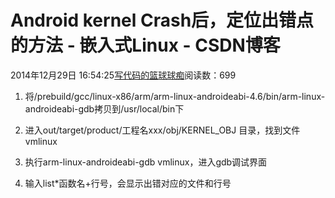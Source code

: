 
# Android kernel Crash后，定位出错点的方法 - 嵌入式Linux - CSDN博客

2014年12月29日 16:54:25[写代码的篮球球痴](https://me.csdn.net/weiqifa0)阅读数：699


1. 将/prebuild/gcc/linux-x86/arm/arm-linux-androideabi-4.6/bin/arm-linux-androideabi-gdb拷贝到/usr/local/bin下

2. 进入out/target/product/工程名xxx/obj/KERNEL_OBJ 目录，找到文件vmlinux

3. 执行arm-linux-androideabi-gdb vmlinux，进入gdb调试界面

4. 输入list*函数名+行号，会显示出错对应的文件和行号



